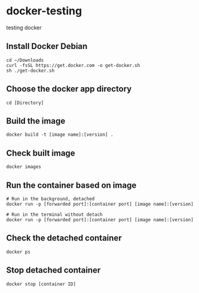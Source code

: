 # docker-testing
testing docker

## Install Docker Debian
```
cd ~/Downloads
curl -fsSL https://get.docker.com -o get-docker.sh
sh ./get-docker.sh
```

## Choose the docker app directory
```
cd [Directory]
```

## Build the image
```
docker build -t [image name]:[version] .
```

## Check built image
```
docker images
```

## Run the container based on image
```
# Run in the background, detached
docker run -p [forwarded port]:[container port] [image name]:[version]

# Run in the terminal without detach
docker run -p [forwarded port]:[container port] [image name]:[version]
```

## Check the detached container
```
docker ps
```

## Stop detached container
```
docker stop [container ID]
```

